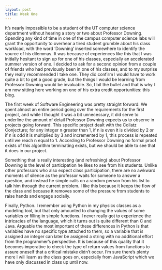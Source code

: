 ```yaml
---
layout: post
title: Week One
---
```


It’s nearly impossible to be a student of the UT computer science department without hearing a story or two about Professor Downing. Spending any kind of time in one of the campus computer science labs will grant the opportunity to overhear a tired student grumble about his class workload, with the word ‘Downing’ inserted somewhere to identify the source of his dilemmas. It was because of experiences like this that I was initially hesitant to sign up for one of his classes, especially an accelerated summer version of one. I decided to ask for a second opinion from a couple of friends who had previously been in one of his classes, and to my surprise they really recommended I take one. They did confirm I would have to work quite a bit to get a good grade, but the things I would be learning from Professor Downing would be invaluable. So, I bit the bullet and that is why I am now sitting here working on one of his extra credit opportunities: this blog.
	
The first week of Software Engineering was pretty straight forward. We spent almost an entire period going over the requirements for the first project, and while I thought it was a bit unnecessary, it did serve to underline the amount of detail Professor Downing expects us to observe in projects going forward. This specific project dealt with the Collatz Conjecture; for any integer n greater than 1, if n is even it is divided by 2 or if n is odd it is multiplied by 3 and incremented by 1, this process is repeated until we reach n equal to 1. According to Professor Downing no formal proof exists of this algorithm terminating exists, but we should be able to see that it does in our project. 
	
Something that is really interesting (and refreshing) about Professor Downing is the level of participation he likes to see from his students. Unlike other professors who also expect class participation, there are no awkward moments of silence as the professor waits for someone to answer a question, and instead he simple calls on a random person from his list to talk him through the current problem. I like this because it keeps the flow of the class and because it removes some of the pressure from students to raise hands and engage socially. 
	
Finally, Python. I remember using Python in my physics classes as a modeling tool, but that only amounted to changing the values of some variables or filling in simple functions. I never really got to experience the intricacies of the language, which it turns out is quite different than C and Java. Arguable the most important of these differences in Python is that variables have no specific type attached to them, so a variable that is assigned an integer can later be assigned a string with no additional effort from the programmer’s perspective. It is because of this quality that it becomes imperative to check the type of return values from functions to assure oneself that a critical mistake didn’t occur. I’m sure there’s plenty more I will learn as the class goes on, especially from JavaScript which we have only discussed in class up until now.
